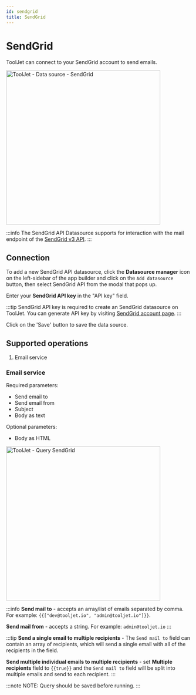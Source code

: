```yaml
---
id: sendgrid
title: SendGrid
---
```


# SendGrid

ToolJet can connect to your SendGrid account to send emails.

<img class="screenshot-full" src="/img/datasource-reference/sendgrid/sendgrid-datasource.png" alt="ToolJet - Data source - SendGrid" height="420" />

:::info
The SendGrid API Datasource supports for interaction with the mail endpoint of the [SendGrid v3 API](https://docs.sendgrid.com/api-reference/how-to-use-the-sendgrid-v3-api/authentication).
:::

## Connection
To add a new SendGrid API datasource, click the **Datasource manager** icon on the left-sidebar of the app builder and click on the `Add datasource` button, then select SendGrid API from the modal that pops up.
 
Enter your **SendGrid API key** in the "API key" field.

:::tip
SendGrid API key is required to create an SendGrid datasource on ToolJet. You can generate API key by visiting [SendGrid account page](https://app.sendgrid.com/settings/api_keys). 
:::

Click on the 'Save' button to save the data source.

## Supported operations
1.  Email service


### Email service
Required parameters: 
- Send email to
- Send email from 
- Subject
- Body as text


Optional parameters:
- Body as HTML

<img class="screenshot-full" src="/img/datasource-reference/sendgrid/sendgrid-query.jpg" alt="ToolJet - Query SendGrid" height="420"/>

:::info
**Send mail to** - accepts an array/list of emails separated by comma.
For example:
`{{["dev@tooljet.io", "admin@tooljet.io"]}}`.

**Send mail from** - accepts a string.
For example: `admin@tooljet.io`
:::

:::tip
**Send a single email to multiple recipients** - The `Send mail to` field can contain an array of recipients, which will send a single email with all of the recipients in the field. 

**Send multiple individual emails to multiple recipients** - set <b>Multiple recipients</b> field to `{{true}}` and the `Send mail to` field will be split into multiple emails and send to each recipient.
:::


:::note
NOTE: Query should be saved before running.
:::
